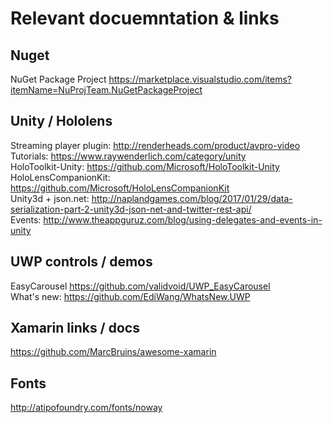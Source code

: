 # Relevant docuemntation & links

## Nuget
NuGet Package Project https://marketplace.visualstudio.com/items?itemName=NuProjTeam.NuGetPackageProject

## Unity / Hololens
Streaming player plugin: http://renderheads.com/product/avpro-video  
Tutorials: https://www.raywenderlich.com/category/unity  
HoloToolkit-Unity: https://github.com/Microsoft/HoloToolkit-Unity  
HoloLensCompanionKit: https://github.com/Microsoft/HoloLensCompanionKit  
Unity3d + json.net: http://naplandgames.com/blog/2017/01/29/data-serialization-part-2-unity3d-json-net-and-twitter-rest-api/  
Events: http://www.theappguruz.com/blog/using-delegates-and-events-in-unity  

## UWP controls / demos
EasyCarousel https://github.com/validvoid/UWP_EasyCarousel  
What's new: https://github.com/EdiWang/WhatsNew.UWP  

## Xamarin links / docs
https://github.com/MarcBruins/awesome-xamarin

## Fonts
http://atipofoundry.com/fonts/noway
